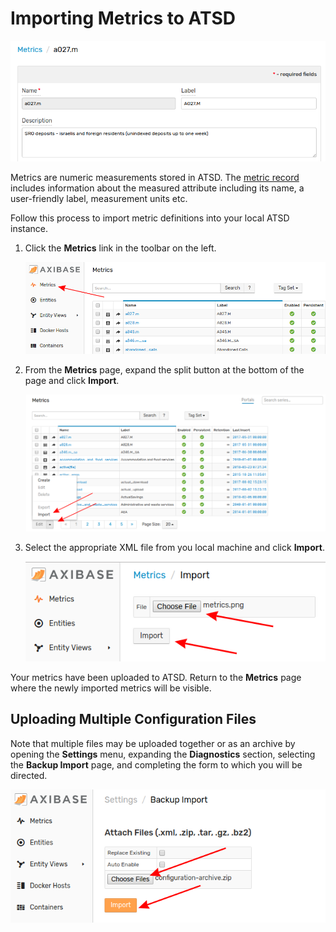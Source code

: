 # Importing Metrics to ATSD

![](./images/metric.png)

Metrics are numeric measurements stored in ATSD. The [metric record](https://axibase.com/docs/atsd/api/meta/metric/list.html#fields) includes information about the measured attribute including its name, a user-friendly label, measurement units etc.

Follow this process to import metric definitions into your local ATSD instance.

1. Click the **Metrics** link in the toolbar on the left.

    ![](./images/metrics.png)

2. From the **Metrics** page, expand the split button at the bottom of the page and click **Import**.

    ![](./images/import-metric.png)

3. Select the appropriate XML file from you local machine and click **Import**.

    ![](./images/metric-import.png)

Your metrics have been uploaded to ATSD. Return to the **Metrics** page where the newly imported metrics will be visible.

## Uploading Multiple Configuration Files

Note that multiple files may be uploaded together or as an archive by opening the **Settings** menu, expanding the **Diagnostics** section, selecting the **Backup Import** page, and completing the form to which you will be directed.

![](./images/backup-import.png)

